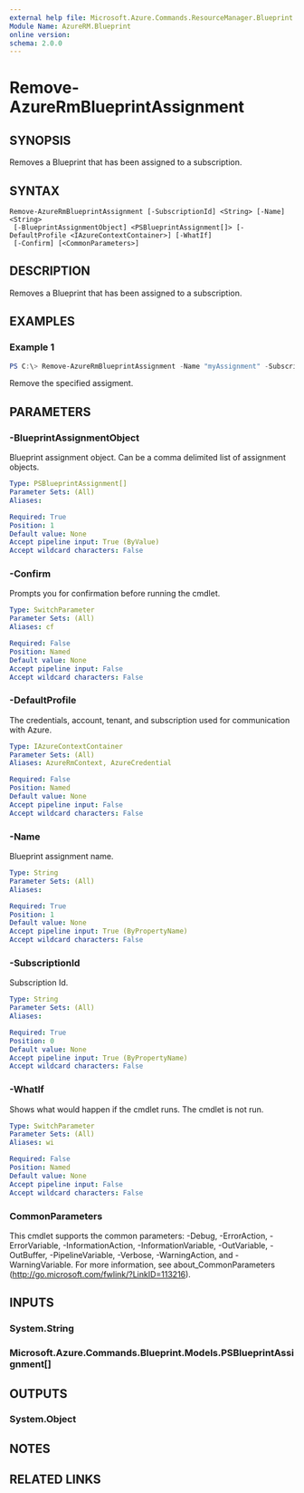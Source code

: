 ```yaml
---
external help file: Microsoft.Azure.Commands.ResourceManager.Blueprint.dll-Help.xml
Module Name: AzureRM.Blueprint
online version:
schema: 2.0.0
---
```


# Remove-AzureRmBlueprintAssignment

## SYNOPSIS
Removes a Blueprint that has been assigned to a subscription.

## SYNTAX

```
Remove-AzureRmBlueprintAssignment [-SubscriptionId] <String> [-Name] <String>
 [-BlueprintAssignmentObject] <PSBlueprintAssignment[]> [-DefaultProfile <IAzureContextContainer>] [-WhatIf]
 [-Confirm] [<CommonParameters>]
```

## DESCRIPTION
Removes a Blueprint that has been assigned to a subscription.

## EXAMPLES

### Example 1
```powershell
PS C:\> Remove-AzureRmBlueprintAssignment -Name "myAssignment" -Subscription 00000000-1111-0000-1111-000000000000 -Confirm
```

Remove the specified assigment.

## PARAMETERS

### -BlueprintAssignmentObject
Blueprint assignment object.
Can be a comma delimited list of assignment objects.

```yaml
Type: PSBlueprintAssignment[]
Parameter Sets: (All)
Aliases:

Required: True
Position: 1
Default value: None
Accept pipeline input: True (ByValue)
Accept wildcard characters: False
```

### -Confirm
Prompts you for confirmation before running the cmdlet.

```yaml
Type: SwitchParameter
Parameter Sets: (All)
Aliases: cf

Required: False
Position: Named
Default value: None
Accept pipeline input: False
Accept wildcard characters: False
```

### -DefaultProfile
The credentials, account, tenant, and subscription used for communication with Azure.

```yaml
Type: IAzureContextContainer
Parameter Sets: (All)
Aliases: AzureRmContext, AzureCredential

Required: False
Position: Named
Default value: None
Accept pipeline input: False
Accept wildcard characters: False
```

### -Name
Blueprint assignment name.

```yaml
Type: String
Parameter Sets: (All)
Aliases:

Required: True
Position: 1
Default value: None
Accept pipeline input: True (ByPropertyName)
Accept wildcard characters: False
```

### -SubscriptionId
Subscription Id.

```yaml
Type: String
Parameter Sets: (All)
Aliases:

Required: True
Position: 0
Default value: None
Accept pipeline input: True (ByPropertyName)
Accept wildcard characters: False
```

### -WhatIf
Shows what would happen if the cmdlet runs.
The cmdlet is not run.

```yaml
Type: SwitchParameter
Parameter Sets: (All)
Aliases: wi

Required: False
Position: Named
Default value: None
Accept pipeline input: False
Accept wildcard characters: False
```

### CommonParameters
This cmdlet supports the common parameters: -Debug, -ErrorAction, -ErrorVariable, -InformationAction, -InformationVariable, -OutVariable, -OutBuffer, -PipelineVariable, -Verbose, -WarningAction, and -WarningVariable.
For more information, see about_CommonParameters (http://go.microsoft.com/fwlink/?LinkID=113216).

## INPUTS

### System.String

### Microsoft.Azure.Commands.Blueprint.Models.PSBlueprintAssignment[]

## OUTPUTS

### System.Object
## NOTES

## RELATED LINKS
